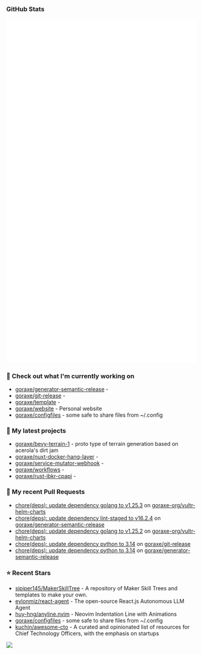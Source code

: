 
### GitHub Stats

<p align="left"><img src="https://raw.githubusercontent.com/goraxe/goraxe/main/github-metrics.svg" /></p>

### 👷 Check out what I'm currently working on

- [goraxe/generator-semantic-release](https://github.com/goraxe/generator-semantic-release) - 
- [goraxe/git-release](https://github.com/goraxe/git-release) - 
- [goraxe/template](https://github.com/goraxe/template) - 
- [goraxe/website](https://github.com/goraxe/website) - Personal website
- [goraxe/configfiles](https://github.com/goraxe/configfiles) - some safe to share files from ~/.config 
### 🌱 My latest projects

- [goraxe/bevy-terrain-1](https://github.com/goraxe/bevy-terrain-1) - proto type of terrain generation based on acerola&#39;s dirt jam
- [goraxe/nuxt-docker-hang-layer](https://github.com/goraxe/nuxt-docker-hang-layer) - 
- [goraxe/service-mutator-webhook](https://github.com/goraxe/service-mutator-webhook) - 
- [goraxe/workflows](https://github.com/goraxe/workflows) - 
- [goraxe/rust-ibkr-cpapi](https://github.com/goraxe/rust-ibkr-cpapi) - 
### 🔨 My recent Pull Requests

- [chore(deps): update dependency golang to v1.25.3](https://github.com/goraxe-org/vultr-helm-charts/pull/74) on [goraxe-org/vultr-helm-charts](https://github.com/goraxe-org/vultr-helm-charts)
- [chore(deps): update dependency lint-staged to v16.2.4](https://github.com/goraxe/generator-semantic-release/pull/251) on [goraxe/generator-semantic-release](https://github.com/goraxe/generator-semantic-release)
- [chore(deps): update dependency golang to v1.25.2](https://github.com/goraxe-org/vultr-helm-charts/pull/73) on [goraxe-org/vultr-helm-charts](https://github.com/goraxe-org/vultr-helm-charts)
- [chore(deps): update dependency python to 3.14](https://github.com/goraxe/git-release/pull/153) on [goraxe/git-release](https://github.com/goraxe/git-release)
- [chore(deps): update dependency python to 3.14](https://github.com/goraxe/generator-semantic-release/pull/250) on [goraxe/generator-semantic-release](https://github.com/goraxe/generator-semantic-release)
### ⭐ Recent Stars

- [sjpiper145/MakerSkillTree](https://github.com/sjpiper145/MakerSkillTree) - A repository of Maker Skill Trees and templates to make your own.  
- [eylonmiz/react-agent](https://github.com/eylonmiz/react-agent) - The open-source React.js Autonomous LLM Agent
- [huy-hng/anyline.nvim](https://github.com/huy-hng/anyline.nvim) - Neovim Indentation Line with Animations
- [goraxe/configfiles](https://github.com/goraxe/configfiles) - some safe to share files from ~/.config 
- [kuchin/awesome-cto](https://github.com/kuchin/awesome-cto) - A curated and opinionated list of resources for Chief Technology Officers, with the emphasis on startups

![](https://komarev.com/ghpvc/?username=goraxe)
